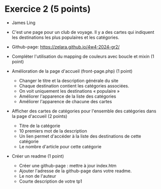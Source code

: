 # Exercice 2 (5 points)

- James Ling
- C'est une page pour un club de voyage. Il y a des cartes qui indiquent les destinations les plus populaires et les catégories.
- Github-page: https://zelara.github.io/4w4-2024-gr2/

- Compléter l'utilisation du mapping de couleurs avec boucle et mixin (1 point)

- Amélioration de la page d'accueil (front-page.php) (1 point)
  - Changer le titre et la description générale du site
  - Chaque destination contient les catégories associées.
  - On voit uniquement les destinations « populaire »
  - Améliorer l'apparence de la liste des catégories
  - Améliorer l'apparence de chacune des cartes
- Afficher des cartes de catégories pour l'ensemble des catégories dans la page d'accueil (2 points)

  - Titre de la catégorie
  - 10 premiers mot de la description
  - Un lien permet d'accéder à la liste des destinations de cette catégorie
  - Le nombre d'article pour cette catégorie

- Créer un readme (1 point)
  - Créer une github-page : mettre à jour index.htm
  - Ajouter l'adresse de la github-page dans votre readme.
  - Le non de l'auteur
  - Courte description de votre tp1
